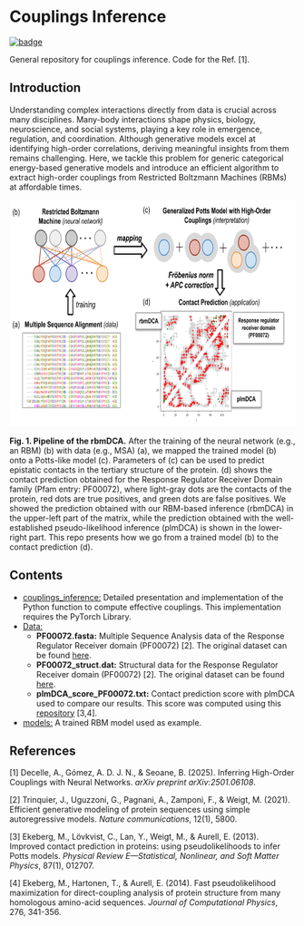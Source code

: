 # Couplings Inference

[![badge](https://img.shields.io/badge/arXiv-2501.06108%20-red)](https://arxiv.org/abs/2501.06108)

General repository for couplings inference. Code for the Ref. [1].

## Introduction
Understanding complex interactions directly from data is crucial across many disciplines. Many-body interactions shape physics, biology, neuroscience, and social systems, playing a key role in emergence, regulation, and coordination. Although generative models excel at identifying high-order correlations, deriving meaningful insights from them remains challenging. Here, we tackle this problem for generic categorical energy-based generative models and introduce an efficient algorithm to extract high-order couplings from Restricted Boltzmann Machines (RBMs) at affordable times.

<p align="center">
  <img src=https://github.com/DsysDML/couplings_inference/blob/main/figures/pipeline.png?raw=true height="400">
</p>

**Fig. 1. Pipeline of the rbmDCA.**  After the training of the neural network (e.g., an RBM) (b) with data (e.g., MSA) (a), we mapped the trained model (b) onto a Potts-like model (c). Parameters of (c) can be used to predict epistatic contacts in the tertiary structure of the protein. (d) shows the contact prediction obtained for the Response Regulator Receiver Domain family (Pfam entry: PF00072), where light-gray dots are the contacts of the protein, red dots are true positives, and green dots are false positives. We showed the prediction obtained with our RBM-based inference (rbmDCA) in the upper-left part of the matrix, while the prediction obtained with the well-established pseudo-likelihood inference (plmDCA) is shown in the lower-right part. This repo presents how we go from a trained model (b) to the contact prediction (d).

## Contents
- [couplings_inference:](https://github.com/DsysDML/couplings_inference/blob/main/couplings_inference.ipynb) Detailed presentation and implementation of the Python function to compute effective couplings. This implementation requires the PyTorch Library.
- [Data:](https://github.com/DsysDML/couplings_inference/tree/main/data)
    - **PF00072.fasta:** Multiple Sequence Analysis data of the Response Regulator Receiver domain (PF00072) [2]. The original dataset can be found [here](https://github.com/pagnani/ArDCAData).
    - **PF00072_struct.dat:** Structural data for the Response Regulator Receiver domain (PF00072) [2]. The original dataset can be found [here](https://github.com/pagnani/ArDCAData).
    - **plmDCA_score_PF00072.txt:** Contact prediction score with plmDCA used to compare our results. This score was computed using this [repository](https://github.com/pagnani/PlmDCA.jl) [3,4]. 
- [models:](https://github.com/DsysDML/couplings_inference/tree/main/models) A trained RBM model used as example.


## References 

[1] Decelle, A., Gómez, A. D. J. N., & Seoane, B. (2025). Inferring High-Order Couplings with Neural Networks. _arXiv preprint arXiv:2501.06108_.

[2] Trinquier, J., Uguzzoni, G., Pagnani, A., Zamponi, F., & Weigt, M. (2021). Efficient generative modeling of protein sequences using simple autoregressive models. _Nature communications_, 12(1), 5800.

[3] Ekeberg, M., Lövkvist, C., Lan, Y., Weigt, M., & Aurell, E. (2013). Improved contact prediction in proteins: using pseudolikelihoods to infer Potts models. _Physical Review E—Statistical, Nonlinear, and Soft Matter Physics_, 87(1), 012707.

[4] Ekeberg, M., Hartonen, T., & Aurell, E. (2014). Fast pseudolikelihood maximization for direct-coupling analysis of protein structure from many homologous amino-acid sequences. _Journal of Computational Physics_, 276, 341-356.
